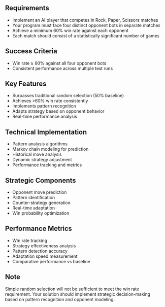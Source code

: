 
Requirements
------------

-   Implement an AI player that competes in Rock, Paper, Scissors matches
-   Your program must face four distinct opponent bots in separate matches
-   Achieve a minimum 60% win rate against each opponent
-   Each match should consist of a statistically significant number of games

Success Criteria
----------------

-   Win rate ≥ 60% against all four opponent bots
-   Consistent performance across multiple test runs


Key Features
------------

-   Surpasses traditional random selection (50% baseline)
-   Achieves >60% win rate consistently
-   Implements pattern recognition
-   Adapts strategy based on opponent behavior
-   Real-time performance analysis


Technical Implementation
------------------------

-   Pattern analysis algorithms
-   Markov chain modeling for prediction
-   Historical move analysis
-   Dynamic strategy adjustment
-   Performance tracking and metrics


Strategic Components
--------------------

-   Opponent move prediction
-   Pattern identification
-   Counter-strategy generation
-   Real-time adaptation
-   Win probability optimization


Performance Metrics
-------------------

-   Win rate tracking
-   Strategy effectiveness analysis
-   Pattern detection accuracy
-   Adaptation speed measurement
-   Comparative performance vs baseline
  
Note
----

Simple random selection will not be sufficient to meet the win rate requirement. Your solution should implement strategic decision-making based on pattern recognition and opponent modeling.
